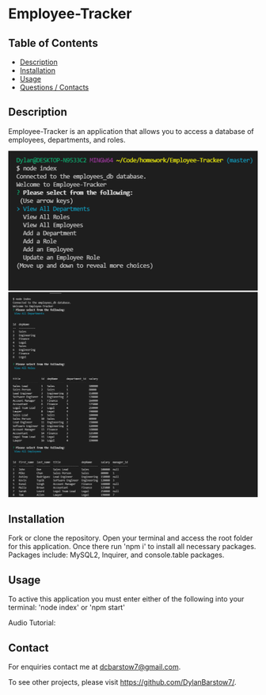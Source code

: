 # Employee-Tracker

## Table of Contents
- [Description](#Description)
- [Installation](#Installation)
- [Usage](#Usage)
- [Questions / Contacts](#Contacts)

## Description
Employee-Tracker is an application that allows you to access a database of employees, departments, and roles.

![alt text](https://github.com/DylanBarstow7/Employee-Tracker/blob/master/assets/employeeTrackerpic1.PNG)
![alt text](https://github.com/DylanBarstow7/Employee-Tracker/blob/master/assets/employeeTrackerpic2.PNG)

## Installation
Fork or clone the repository.  Open your terminal and access the root folder for this application.  Once there run 'npm i' to install all necessary packages.
Packages include: 
MySQL2, Inquirer, and console.table packages.

## Usage
To active this application you must enter either of the following into your terminal:
'node index' or 'npm start'

Audio Tutorial:

## Contact
For enquiries contact me at dcbarstow7@gmail.com. 

To see other projects, please visit https://github.com/DylanBarstow7/.
